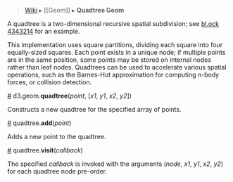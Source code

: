 > [Wiki](Home) ▸ [[Geom]] ▸ **Quadtree Geom**

A quadtree is a two-dimensional recursive spatial subdivision; see [bl.ock 4343214](http://bl.ocks.org/4343214) for an example.

This implementation uses square partitions, dividing each square into four equally-sized squares. Each point exists in a unique node; if multiple points are in the same position, some points may be stored on internal nodes rather than leaf nodes. Quadtrees can be used to accelerate various spatial operations, such as the Barnes-Hut approximation for computing n-body forces, or collision detection.

<a name="quadtree" href="#wiki-quadtree">#</a> d3.geom.<b>quadtree</b>(<i>point</i>, [<i>x1</i>, <i>y1</i>, <i>x2</i>, <i>y2</i>])

Constructs a new quadtree for the specified array of points.

<a name="add" href="#wiki-add">#</a> quadtree.<b>add</b>(<i>point</i>)

Adds a new point to the quadtree.

<a name="visit" href="#wiki-visit">#</a> quadtree.<b>visit</b>(<i>callback</i>)

The specified *callback* is invoked with the arguments (*node*, *x1*, *y1*, *x2*, *y2*) for each quadtree node pre-order.